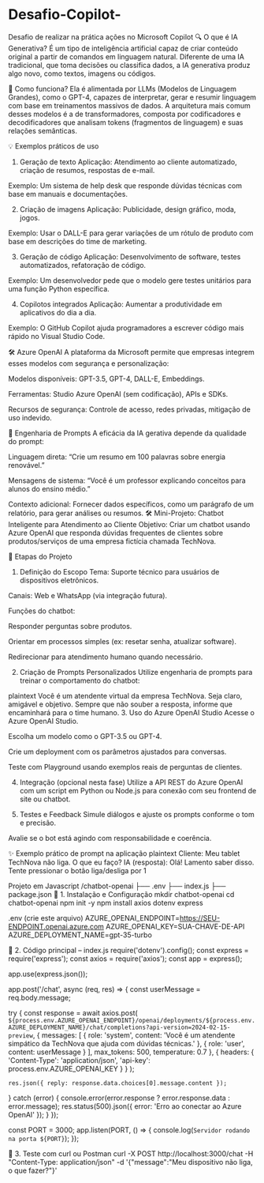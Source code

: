 # Desafio-Copilot-
Desafio de realizar na prática ações no Microsoft Copilot
🔍 O que é IA Generativa?
É um tipo de inteligência artificial capaz de criar conteúdo original a partir de comandos em linguagem natural. Diferente de uma IA tradicional, que toma decisões ou classifica dados, a IA generativa produz algo novo, como textos, imagens ou códigos.

🧠 Como funciona?
Ela é alimentada por LLMs (Modelos de Linguagem Grandes), como o GPT-4, capazes de interpretar, gerar e resumir linguagem com base em treinamentos massivos de dados. A arquitetura mais comum desses modelos é a de transformadores, composta por codificadores e decodificadores que analisam tokens (fragmentos de linguagem) e suas relações semânticas.

💡 Exemplos práticos de uso
1. Geração de texto
Aplicação: Atendimento ao cliente automatizado, criação de resumos, respostas de e-mail.

Exemplo: Um sistema de help desk que responde dúvidas técnicas com base em manuais e documentações.

2. Criação de imagens
Aplicação: Publicidade, design gráfico, moda, jogos.

Exemplo: Usar o DALL-E para gerar variações de um rótulo de produto com base em descrições do time de marketing.

3. Geração de código
Aplicação: Desenvolvimento de software, testes automatizados, refatoração de código.

Exemplo: Um desenvolvedor pede que o modelo gere testes unitários para uma função Python específica.

4. Copilotos integrados
Aplicação: Aumentar a produtividade em aplicativos do dia a dia.

Exemplo: O GitHub Copilot ajuda programadores a escrever código mais rápido no Visual Studio Code.

🛠️ Azure OpenAI
A plataforma da Microsoft permite que empresas integrem esses modelos com segurança e personalização:

Modelos disponíveis: GPT-3.5, GPT-4, DALL-E, Embeddings.

Ferramentas: Studio Azure OpenAI (sem codificação), APIs e SDKs.

Recursos de segurança: Controle de acesso, redes privadas, mitigação de uso indevido.

🤖 Engenharia de Prompts
A eficácia da IA gerativa depende da qualidade do prompt:

Linguagem direta: “Crie um resumo em 100 palavras sobre energia renovável.”

Mensagens de sistema: “Você é um professor explicando conceitos para alunos do ensino médio.”

Contexto adicional: Fornecer dados específicos, como um parágrafo de um relatório, para gerar análises ou resumos.
🛠️ Mini-Projeto: Chatbot Inteligente para Atendimento ao Cliente
Objetivo: Criar um chatbot usando Azure OpenAI que responda dúvidas frequentes de clientes sobre produtos/serviços de uma empresa fictícia chamada TechNova.

🧩 Etapas do Projeto
1. Definição do Escopo
Tema: Suporte técnico para usuários de dispositivos eletrônicos.

Canais: Web e WhatsApp (via integração futura).

Funções do chatbot:

Responder perguntas sobre produtos.

Orientar em processos simples (ex: resetar senha, atualizar software).

Redirecionar para atendimento humano quando necessário.

2. Criação de Prompts Personalizados
Utilize engenharia de prompts para treinar o comportamento do chatbot:

plaintext
Você é um atendente virtual da empresa TechNova. Seja claro, amigável e objetivo. Sempre que não souber a resposta, informe que encaminhará para o time humano.
3. Uso do Azure OpenAI Studio
Acesse o Azure OpenAI Studio.

Escolha um modelo como o GPT-3.5 ou GPT-4.

Crie um deployment com os parâmetros ajustados para conversas.

Teste com Playground usando exemplos reais de perguntas de clientes.

4. Integração (opcional nesta fase)
Utilize a API REST do Azure OpenAI com um script em Python ou Node.js para conexão com seu frontend de site ou chatbot.

5. Testes e Feedback
Simule diálogos e ajuste os prompts conforme o tom e precisão.

Avalie se o bot está agindo com responsabilidade e coerência.

✨ Exemplo prático de prompt na aplicação
plaintext
Cliente: Meu tablet TechNova não liga. O que eu faço?
IA (resposta): Olá! Lamento saber disso. Tente pressionar o botão liga/desliga por 1

Projeto em Javascript
/chatbot-openai
  ├── .env
  ├── index.js
  ├── package.json
🧰 1. Instalação e Configuração
mkdir chatbot-openai
cd chatbot-openai
npm init -y
npm install axios dotenv express

.env (crie este arquivo)
AZURE_OPENAI_ENDPOINT=https://SEU-ENDPOINT.openai.azure.com
AZURE_OPENAI_KEY=SUA-CHAVE-DE-API
AZURE_DEPLOYMENT_NAME=gpt-35-turbo

🚀 2. Código principal – index.js
require('dotenv').config();
const express = require('express');
const axios = require('axios');
const app = express();

app.use(express.json());

app.post('/chat', async (req, res) => {
  const userMessage = req.body.message;

  try {
    const response = await axios.post(
      `${process.env.AZURE_OPENAI_ENDPOINT}/openai/deployments/${process.env.AZURE_DEPLOYMENT_NAME}/chat/completions?api-version=2024-02-15-preview`,
      {
        messages: [
          { role: 'system', content: 'Você é um atendente simpático da TechNova que ajuda com dúvidas técnicas.' },
          { role: 'user', content: userMessage }
        ],
        max_tokens: 500,
        temperature: 0.7
      },
      {
        headers: {
          'Content-Type': 'application/json',
          'api-key': process.env.AZURE_OPENAI_KEY
        }
      }
    );

    res.json({ reply: response.data.choices[0].message.content });
  } catch (error) {
    console.error(error.response ? error.response.data : error.message);
    res.status(500).json({ error: 'Erro ao conectar ao Azure OpenAI' });
  }
});

const PORT = 3000;
app.listen(PORT, () => {
  console.log(`Servidor rodando na porta ${PORT}`);
});

🧪 3. Teste com curl ou Postman
curl -X POST http://localhost:3000/chat -H "Content-Type: application/json" -d '{"message":"Meu dispositivo não liga, o que fazer?"}'

